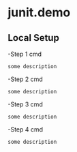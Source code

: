 # junit.demo

## Local Setup

-Step 1
	cmd

	some description

-Step 2
	cmd

	some description

-Step 3
	cmd

	some description

-Step 4 
	cmd

	some description